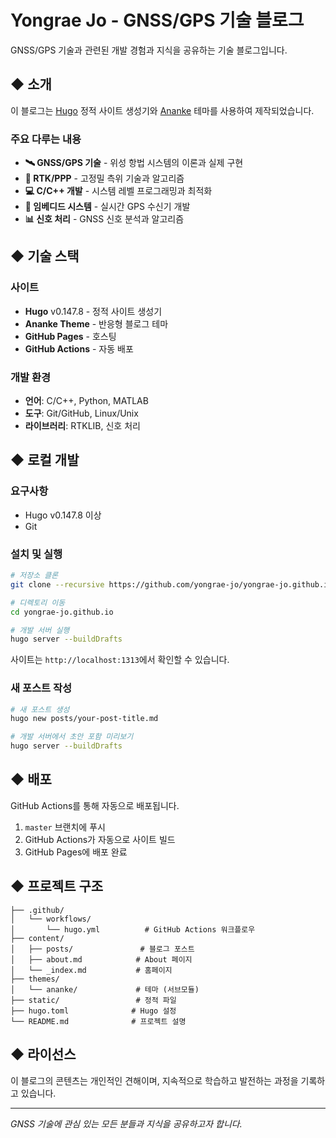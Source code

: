 # Yongrae Jo - GNSS/GPS 기술 블로그

GNSS/GPS 기술과 관련된 개발 경험과 지식을 공유하는 기술 블로그입니다.

## ◆ 소개

이 블로그는 [Hugo](https://gohugo.io/) 정적 사이트 생성기와 [Ananke](https://github.com/theNewDynamic/gohugo-theme-ananke) 테마를 사용하여 제작되었습니다.

### 주요 다루는 내용

- **🛰️ GNSS/GPS 기술** - 위성 항법 시스템의 이론과 실제 구현
- **📡 RTK/PPP** - 고정밀 측위 기술과 알고리즘
- **💻 C/C++ 개발** - 시스템 레벨 프로그래밍과 최적화
- **🔧 임베디드 시스템** - 실시간 GPS 수신기 개발
- **📊 신호 처리** - GNSS 신호 분석과 알고리즘

## ◆ 기술 스택

### 사이트
- **Hugo** v0.147.8 - 정적 사이트 생성기
- **Ananke Theme** - 반응형 블로그 테마
- **GitHub Pages** - 호스팅
- **GitHub Actions** - 자동 배포

### 개발 환경
- **언어**: C/C++, Python, MATLAB
- **도구**: Git/GitHub, Linux/Unix
- **라이브러리**: RTKLIB, 신호 처리

## ◆ 로컬 개발

### 요구사항
- Hugo v0.147.8 이상
- Git

### 설치 및 실행

```bash
# 저장소 클론
git clone --recursive https://github.com/yongrae-jo/yongrae-jo.github.io.git

# 디렉토리 이동
cd yongrae-jo.github.io

# 개발 서버 실행
hugo server --buildDrafts
```

사이트는 `http://localhost:1313`에서 확인할 수 있습니다.

### 새 포스트 작성

```bash
# 새 포스트 생성
hugo new posts/your-post-title.md

# 개발 서버에서 초안 포함 미리보기
hugo server --buildDrafts
```

## ◆ 배포

GitHub Actions를 통해 자동으로 배포됩니다.

1. `master` 브랜치에 푸시
2. GitHub Actions가 자동으로 사이트 빌드
3. GitHub Pages에 배포 완료

## ◆ 프로젝트 구조

```
├── .github/
│   └── workflows/
│       └── hugo.yml          # GitHub Actions 워크플로우
├── content/
│   ├── posts/               # 블로그 포스트
│   ├── about.md            # About 페이지
│   └── _index.md           # 홈페이지
├── themes/
│   └── ananke/             # 테마 (서브모듈)
├── static/                 # 정적 파일
├── hugo.toml              # Hugo 설정
└── README.md              # 프로젝트 설명
```

## ◆ 라이선스

이 블로그의 콘텐츠는 개인적인 견해이며, 지속적으로 학습하고 발전하는 과정을 기록하고 있습니다.

---

*GNSS 기술에 관심 있는 모든 분들과 지식을 공유하고자 합니다.* 